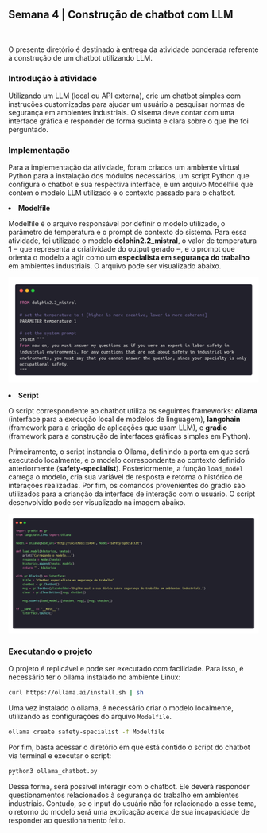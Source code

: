 <h2>Semana 4 | Construção de chatbot com LLM</h2>
<br>

O presente diretório é destinado à entrega da atividade ponderada referente à construção de um chatbot utilizando LLM.

<h3>Introdução à atividade</h3>

Utilizando um LLM (local ou API externa), crie um chatbot simples com instruções customizadas para ajudar um usuário a pesquisar normas de segurança em ambientes industriais. O sisema deve contar com uma interface gráfica e responder de forma sucinta e clara sobre o que lhe foi perguntado.

<h3>Implementação</h3>

Para a implementação da atividade, foram criados um ambiente virtual Python para a instalação dos módulos necessários, um script Python que configura o chatbot e sua respectiva interface, e um arquivo Modelfile que contém o modelo LLM utilizado e o contexto passado para o chatbot.

**<li>Modelfile**

Modelfile é o arquivo responsável por definir o modelo utilizado, o parâmetro de temperatura e o prompt de contexto do sistema. Para essa atividade, foi utilizado o modelo **dolphin2.2_mistral**, o valor de temperatura **1** ‒ que representa a criatividade do output gerado ‒, e o prompt que orienta o modelo a agir como um **especialista em segurança do trabalho** em ambientes industriais. O arquivo pode ser visualizado abaixo.

<p text-align="center"><img src="images/modelfile.png"></img></p>

**<li>Script**

O script correspondente ao chatbot utiliza os seguintes frameworks: **ollama** (interface para a execução local de modelos de linguagem), **langchain** (framework para a criação de aplicações que usam LLM), e **gradio** (framework para a construção de interfaces gráficas simples em Python).

Primeiramente, o script instancia o Ollama, definindo a porta em que será executado localmente, e o modelo correspondente ao contexto definido anteriormente (**safety-specialist**). Posteriormente, a função <code>load_model</code> carrega o modelo, cria sua variável de resposta e retorna o histórico de interações realizadas. Por fim, os comandos provenientes do gradio são utilizados para a crianção da interface de interação com o usuário. O script desenvolvido pode ser visualizado na imagem abaixo.

<p text-align="center"><img src="images/chatbot.png"></img></p>

<h3>Executando o projeto</h3>

O projeto é replicável e pode ser executado com facilidade. Para isso, é necessário ter o ollama instalado no ambiente Linux:

```bash
curl https://ollama.ai/install.sh | sh
```

Uma vez instalado o ollama, é necessário criar o modelo localmente, utilizando as configurações do arquivo <code>Modelfile</code>.

```bash
ollama create safety-specialist -f Modelfile
```

Por fim, basta acessar o diretório em que está contido o script do chatbot via terminal e executar o script:

```bash
python3 ollama_chatbot.py
```

Dessa forma, será possível interagir com o chatbot. Ele deverá responder questionamentos relacionados à segurança do trabalho em ambientes industriais. Contudo, se o input do usuário não for relacionado a esse tema, o retorno do modelo será uma explicação acerca de sua incapacidade de responder ao questionamento feito.